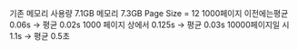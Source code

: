 기존 메모리 사용량 7.1GB
메모리 7.3GB
Page Size = 12
1000페이지 이전에는평균 0.06s -> 평균 0.02s 
1000 페이지 상에서 0.125s -> 평균 0.03s
10000페이지일 시 1.1s -> 평균 0.5초


